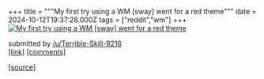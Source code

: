 +++
title = """My first try using a WM [sway] went for a red theme"""
date = 2024-10-12T19:37:28.000Z
tags = ["reddit","wm"]
+++
[![ My first try using a WM [sway] went for a red theme ](https://preview.redd.it/ij3j6g4jodud1.png?width=640&crop=smart&auto=webp&s=11b9bca06ca9155f154e8f145e65e050102da4bb " My first try using a WM [sway] went for a red theme ")](https://www.reddit.com/r/unixporn/comments/1g2805f/my_first_try_using_a_wm_sway_went_for_a_red_theme/)

submitted by [/u/Terrible-Skill-9216](https://www.reddit.com/user/Terrible-Skill-9216)  
[\[link\]](https://i.redd.it/ij3j6g4jodud1.png) [\[comments\]](https://www.reddit.com/r/unixporn/comments/1g2805f/my_first_try_using_a_wm_sway_went_for_a_red_theme/)

[[source]](https://www.reddit.com/r/unixporn/comments/1g2805f/my_first_try_using_a_wm_sway_went_for_a_red_theme/)

